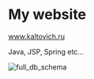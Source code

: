 # My website
www.kaltovich.ru

Java, JSP, Spring etc...


![full_db_schema](https://images.vfl.ru/ii/1503849770/566eb2d3/18389188.jpg)
